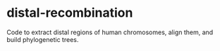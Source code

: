 # distal-recombination
Code to extract distal regions of human chromosomes, align them, and build phylogenetic trees.
